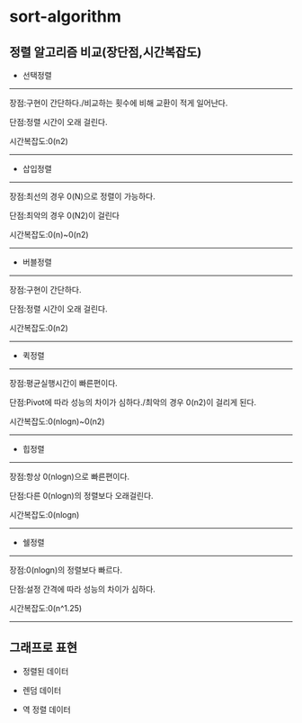 # sort-algorithm

## 정렬 알고리즘 비교(장단점,시간복잡도)
* 선택정렬
---
장점:구현이 간단하다./비교하는 횟수에 비해 교환이 적게 일어난다.

단점:정렬 시간이 오래 걸린다.


시간복잡도:0(n2)

---

* 삽입정렬 
---
장점:최선의 경우 0(N)으로 정렬이 가능하다.

단점:최악의 경우 0(N2)이 걸린다

시간복잡도:0(n)~0(n2)

---

* 버블정렬

---
장점:구현이 간단하다.

단점:정렬 시간이 오래 걸린다.

시간복잡도:0(n2)

---
* 퀵정렬

---
장점:평균실행시간이 빠른편이다.

단점:Pivot에 따라 성능의 차이가 심하다./최악의 경우 0(n2)이 걸리게 된다.

시간복잡도:0(nlogn)~0(n2)

---
* 힙정렬

---
장점:항상 0(nlogn)으로 빠른편이다.

단점:다른 0(nlogn)의 정렬보다 오래걸린다.

시간복잡도:0(nlogn)

---
* 쉘정렬

---
장점:0(nlogn)의 정렬보다 빠르다.

단점:설정 간격에 따라 성능의 차이가 심하다.

시간복잡도:0(n^1.25)

---

## 그래프로 표현

* 정렬된 데이터



* 렌덤 데이터


* 역 정렬 데이터
